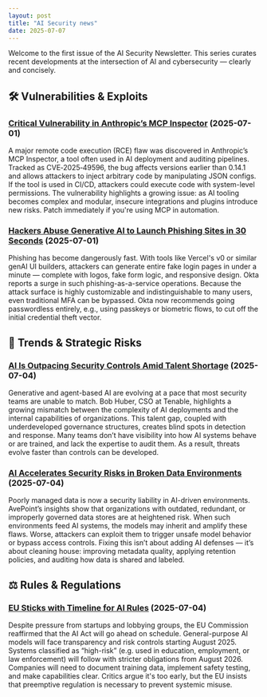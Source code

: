 ```yaml
---
layout: post
title: "AI Security news"
date: 2025-07-07
---
```


Welcome to the first issue of the AI Security Newsletter. This series curates recent developments at the intersection of AI and cybersecurity — clearly and concisely.

## 🛠 Vulnerabilities & Exploits

### [Critical Vulnerability in Anthropic’s MCP Inspector](https://thehackernews.com/2025/07/critical-vulnerability-in-anthropics.html) (2025-07-01)

A major remote code execution (RCE) flaw was discovered in Anthropic’s MCP Inspector, a tool often used in AI deployment and auditing pipelines. Tracked as CVE‑2025‑49596, the bug affects versions earlier than 0.14.1 and allows attackers to inject arbitrary code by manipulating JSON configs. If the tool is used in CI/CD, attackers could execute code with system-level permissions. The vulnerability highlights a growing issue: as AI tooling becomes complex and modular, insecure integrations and plugins introduce new risks. Patch immediately if you're using MCP in automation.

### [Hackers Abuse Generative AI to Launch Phishing Sites in 30 Seconds](https://www.axios.com/2025/07/01/okta-phishing-sites-generative-ai) (2025-07-01)

Phishing has become dangerously fast. With tools like Vercel's v0 or similar genAI UI builders, attackers can generate entire fake login pages in under a minute — complete with logos, fake form logic, and responsive design. Okta reports a surge in such phishing-as-a-service operations. Because the attack surface is highly customizable and indistinguishable to many users, even traditional MFA can be bypassed. Okta now recommends going passwordless entirely, e.g., using passkeys or biometric flows, to cut off the initial credential theft vector.

## 🧭 Trends & Strategic Risks

### [AI Is Outpacing Security Controls Amid Talent Shortage](https://www.govinfosecurity.com/ai-outpacing-security-controls-amid-talent-shortage-a-28826) (2025-07-04)

Generative and agent-based AI are evolving at a pace that most security teams are unable to match. Bob Huber, CSO at Tenable, highlights a growing mismatch between the complexity of AI deployments and the internal capabilities of organizations. This talent gap, coupled with underdeveloped governance structures, creates blind spots in detection and response. Many teams don’t have visibility into how AI systems behave or are trained, and lack the expertise to audit them. As a result, threats evolve faster than controls can be developed.

### [AI Accelerates Security Risks in Broken Data Environments](https://www.bankinfosecurity.com/ai-accelerates-security-risks-in-broken-data-environments-a-28859) (2025-07-04)

Poorly managed data is now a security liability in AI-driven environments. AvePoint’s insights show that organizations with outdated, redundant, or improperly governed data stores are at heightened risk. When such environments feed AI systems, the models may inherit and amplify these flaws. Worse, attackers can exploit them to trigger unsafe model behavior or bypass access controls. Fixing this isn’t about adding AI defenses — it’s about cleaning house: improving metadata quality, applying retention policies, and auditing how data is shared and labeled.

## ⚖️ Rules & Regulations

### [EU Sticks with Timeline for AI Rules](https://www.reuters.com/world/europe/artificial-intelligence-rules-go-ahead-no-pause-eu-commission-says-2025-07-04/) (2025-07-04)

Despite pressure from startups and lobbying groups, the EU Commission reaffirmed that the AI Act will go ahead on schedule. General-purpose AI models will face transparency and risk controls starting August 2025. Systems classified as “high-risk” (e.g. used in education, employment, or law enforcement) will follow with stricter obligations from August 2026. Companies will need to document training data, implement safety testing, and make capabilities clear. Critics argue it's too early, but the EU insists that preemptive regulation is necessary to prevent systemic misuse.
